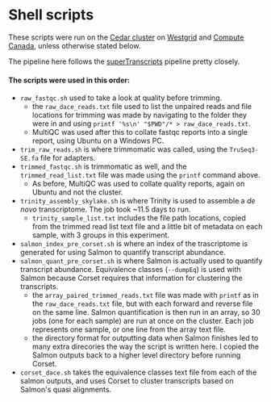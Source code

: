 # Shell scripts

These scripts were run on the [Cedar cluster](https://docs.computecanada.ca/wiki/Cedar) on [Westgrid](https://www.westgrid.ca/) and [Compute Canada](https://www.computecanada.ca/), unless otherwise stated below. 

The pipeline here follows the [superTranscripts](https://github.com/Oshlack/Lace/wiki/Example:-Differential-Transcript-Usage-on-a-non-model-organism) pipeline pretty closely. 


#### The scripts were used in this order:
  - `raw_fastqc.sh` used to take a look at quality before trimming.
    - the `raw_dace_reads.txt` file used to list the unpaired reads and file locations for trimming was made by navigating to the folder they were in and using `printf '%s\n' "$PWD"/* > raw_dace_reads.txt`.
    - MultiQC was used after this to collate fastqc reports into a single report, using Ubuntu on a Windows PC. 
  - `trim_raw_reads.sh` is where trimmomatic was called, using the `TruSeq3-SE.fa` file for adapters.
  - `trimmed_fastqc.sh` is trimmomatic as well, and the `trimmed_read_list.txt` file was made using the `printf` command above.
    - As before, MultiQC was used to collate quality reports, again on Ubuntu and not the cluster. 
  - `trinity_assembly_skylake.sh` is where Trinity is used to assemble a _de novo_ transcriptome. The job took ~11.5 days to run.
    - `trinity_sample_list.txt` includes the file path locations, copied from the trimmed read list text file and a little bit of metadata on each sample, with 3 groups in this experiment.
  - `salmon_index_pre_corset.sh` is where an index of the trascriptome is generated for using Salmon to quantify transcript abundance. 
  - `salmon_quant_pre_corset.sh` is where Salmon is actually used to quantify transcript abundance. Equivalence classes (`--dumpEq`) is used with Salmon because Corset requires that information for clustering the transcripts.
    - the `array_paired_trimmed_reads.txt` file was made with `printf` as in the `raw_dace_reads.txt` file, but with each forward and reverse file on the same line. Salmon quantification is then run in an array, so 30 jobs (one for each sample) are run at once on the cluster. Each job represents one sample, or one line from the array text file. 
     - the directory format for outputting data when Salmon finishes led to many extra direcories the way the script is written here. I copied the Salmon outputs back to a higher level directory before running Corset. 
  - `corset_dace.sh` takes the equivalence classes text file from each of the salmon outputs, and uses Corset to cluster transcripts based on Salmon's quasi alignments. 
